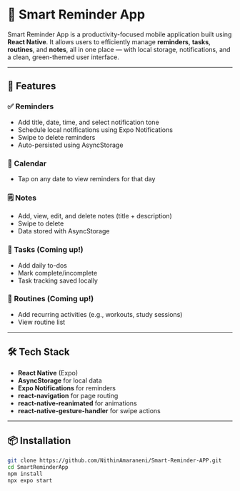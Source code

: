 # 📱 Smart Reminder App

Smart Reminder App is a productivity-focused mobile application built using **React Native**. It allows users to efficiently manage **reminders**, **tasks**, **routines**, and **notes**, all in one place — with local storage, notifications, and a clean, green-themed user interface.

---

## 🌟 Features

### ✅ Reminders
- Add title, date, time, and select notification tone
- Schedule local notifications using Expo Notifications
- Swipe to delete reminders
- Auto-persisted using AsyncStorage

### 📅 Calendar
- Tap on any date to view reminders for that day

### 🗒️ Notes
- Add, view, edit, and delete notes (title + description)
- Swipe to delete
- Data stored with AsyncStorage

### 📌 Tasks (Coming up!)
- Add daily to-dos
- Mark complete/incomplete
- Task tracking saved locally

### 🔁 Routines (Coming up!)
- Add recurring activities (e.g., workouts, study sessions)
- View routine list

---

## 🛠️ Tech Stack

- **React Native** (Expo)
- **AsyncStorage** for local data
- **Expo Notifications** for reminders
- **react-navigation** for page routing
- **react-native-reanimated** for animations
- **react-native-gesture-handler** for swipe actions

---

## 📦 Installation

```bash
git clone https://github.com/NithinAmaraneni/Smart-Reminder-APP.git
cd SmartReminderApp
npm install
npx expo start
